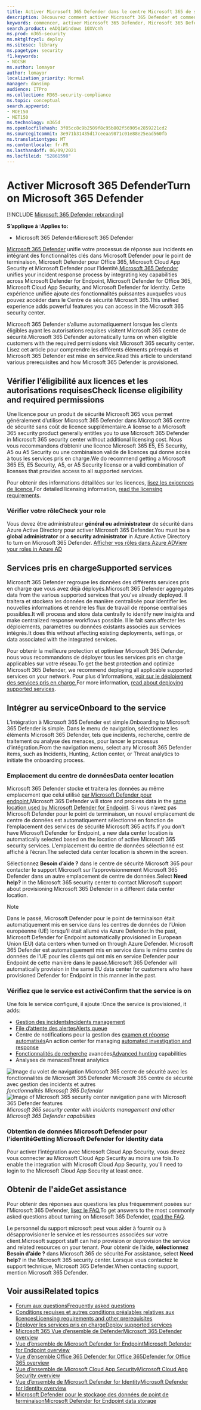 ```yaml
---
title: Activer Microsoft 365 Defender dans le centre Microsoft 365 de sécurité
description: Découvrez comment activer Microsoft 365 Defender et commencer à intégrer votre incident de sécurité et votre réponse.
keywords: commencer, activer Microsoft 365 Defender, Microsoft 365 Defender, M365, sécurité, emplacement des données, autorisations requises, éligibilité aux licences, page paramètres
search.product: eADQiWindows 10XVcnh
ms.prod: m365-security
ms.mktglfcycl: deploy
ms.sitesec: library
ms.pagetype: security
f1.keywords:
- NOCSH
ms.author: lomayor
author: lomayor
localization_priority: Normal
manager: dansimp
audience: ITPro
ms.collection: M365-security-compliance
ms.topic: conceptual
search.appverid:
- MOE150
- MET150
ms.technology: m365d
ms.openlocfilehash: 3f05cc8c9b2509f8c95b802f56905e2859221cd2
ms.sourcegitcommit: 3e971b31435d17ceeaa9871c01e88e25ead560fb
ms.translationtype: MT
ms.contentlocale: fr-FR
ms.lasthandoff: 06/09/2021
ms.locfileid: "52861598"
---
```

# <a name="turn-on-microsoft-365-defender"></a><span data-ttu-id="f8f5e-104">Activer Microsoft 365 Defender</span><span class="sxs-lookup"><span data-stu-id="f8f5e-104">Turn on Microsoft 365 Defender</span></span>

[!INCLUDE [Microsoft 365 Defender rebranding](../includes/microsoft-defender.md)]


<span data-ttu-id="f8f5e-105">**S’applique à :**</span><span class="sxs-lookup"><span data-stu-id="f8f5e-105">**Applies to:**</span></span>
- <span data-ttu-id="f8f5e-106">Microsoft 365 Defender</span><span class="sxs-lookup"><span data-stu-id="f8f5e-106">Microsoft 365 Defender</span></span>

<span data-ttu-id="f8f5e-107">[Microsoft 365 Defender](microsoft-365-defender.md) unifie votre processus de réponse aux incidents en intégrant des fonctionnalités clés dans Microsoft Defender pour le point de terminaison, Microsoft Defender pour Office 365, Microsoft Cloud App Security et Microsoft Defender pour l’identité.</span><span class="sxs-lookup"><span data-stu-id="f8f5e-107">[Microsoft 365 Defender](microsoft-365-defender.md) unifies your incident response process by integrating key capabilities across Microsoft Defender for Endpoint, Microsoft Defender for Office 365, Microsoft Cloud App Security, and Microsoft Defender for Identity.</span></span> <span data-ttu-id="f8f5e-108">Cette expérience unifiée ajoute des fonctionnalités puissantes auxquelles vous pouvez accéder dans le Centre de sécurité Microsoft 365.</span><span class="sxs-lookup"><span data-stu-id="f8f5e-108">This unified experience adds powerful features you can access in the Microsoft 365 security center.</span></span>

<span data-ttu-id="f8f5e-109">Microsoft 365 Defender s’allume automatiquement lorsque les clients éligibles ayant les autorisations requises visitent Microsoft 365 centre de sécurité.</span><span class="sxs-lookup"><span data-stu-id="f8f5e-109">Microsoft 365 Defender automatically turns on when eligible customers with the required permissions visit Microsoft 365 security center.</span></span> <span data-ttu-id="f8f5e-110">Lisez cet article pour comprendre les différents éléments prérequis et Microsoft 365 Defender est mise en service.</span><span class="sxs-lookup"><span data-stu-id="f8f5e-110">Read this article to understand various prerequisites and how Microsoft 365 Defender is provisioned.</span></span>

## <a name="check-license-eligibility-and-required-permissions"></a><span data-ttu-id="f8f5e-111">Vérifier l’éligibilité aux licences et les autorisations requises</span><span class="sxs-lookup"><span data-stu-id="f8f5e-111">Check license eligibility and required permissions</span></span>

<span data-ttu-id="f8f5e-112">Une licence pour un produit de sécurité Microsoft 365 vous permet généralement d’utiliser Microsoft 365 Defender dans Microsoft 365 centre de sécurité sans coût de licence supplémentaire.</span><span class="sxs-lookup"><span data-stu-id="f8f5e-112">A license to a Microsoft 365 security product generally entitles you to use Microsoft 365 Defender in Microsoft 365 security center without additional licensing cost.</span></span> <span data-ttu-id="f8f5e-113">Nous vous recommandons d’obtenir une licence Microsoft 365 E5, E5 Security, A5 ou A5 Security ou une combinaison valide de licences qui donne accès à tous les services pris en charge.</span><span class="sxs-lookup"><span data-stu-id="f8f5e-113">We do recommend getting a Microsoft 365 E5, E5 Security, A5, or A5 Security license or a valid combination of licenses that provides access to all supported services.</span></span>

<span data-ttu-id="f8f5e-114">Pour obtenir des informations détaillées sur les licences, [lisez les exigences de licence.](prerequisites.md#licensing-requirements)</span><span class="sxs-lookup"><span data-stu-id="f8f5e-114">For detailed licensing information, [read the licensing requirements](prerequisites.md#licensing-requirements).</span></span>

### <a name="check-your-role"></a><span data-ttu-id="f8f5e-115">Vérifier votre rôle</span><span class="sxs-lookup"><span data-stu-id="f8f5e-115">Check your role</span></span>

<span data-ttu-id="f8f5e-116">Vous devez être administrateur **général ou** **administrateur** de sécurité dans Azure Active Directory pour activer Microsoft 365 Defender.</span><span class="sxs-lookup"><span data-stu-id="f8f5e-116">You must be a **global administrator** or a **security administrator** in Azure Active Directory to turn on Microsoft 365 Defender.</span></span> [<span data-ttu-id="f8f5e-117">Afficher vos rôles dans Azure AD</span><span class="sxs-lookup"><span data-stu-id="f8f5e-117">View your roles in Azure AD</span></span>](/azure/active-directory/users-groups-roles/directory-manage-roles-portal)

## <a name="supported-services"></a><span data-ttu-id="f8f5e-118">Services pris en charge</span><span class="sxs-lookup"><span data-stu-id="f8f5e-118">Supported services</span></span>

<span data-ttu-id="f8f5e-119">Microsoft 365 Defender regroupe les données des différents services pris en charge que vous avez déjà déployés.</span><span class="sxs-lookup"><span data-stu-id="f8f5e-119">Microsoft 365 Defender aggregates data from the various supported services that you've already deployed.</span></span> <span data-ttu-id="f8f5e-120">Il traitera et stockera les données de manière centralisée pour identifier les nouvelles informations et rendre les flux de travail de réponse centralisés possibles.</span><span class="sxs-lookup"><span data-stu-id="f8f5e-120">It will process and store data centrally to identify new insights and make centralized response workflows possible.</span></span> <span data-ttu-id="f8f5e-121">Il le fait sans affecter les déploiements, paramètres ou données existants associés aux services intégrés.</span><span class="sxs-lookup"><span data-stu-id="f8f5e-121">It does this without affecting existing deployments, settings, or data associated with the integrated services.</span></span>

<span data-ttu-id="f8f5e-122">Pour obtenir la meilleure protection et optimiser Microsoft 365 Defender, nous vous recommandons de déployer tous les services pris en charge applicables sur votre réseau.</span><span class="sxs-lookup"><span data-stu-id="f8f5e-122">To get the best protection and optimize Microsoft 365 Defender, we recommend deploying all applicable supported services on your network.</span></span> <span data-ttu-id="f8f5e-123">Pour plus d’informations, [voir sur le déploiement des services pris en charge.](deploy-supported-services.md)</span><span class="sxs-lookup"><span data-stu-id="f8f5e-123">For more information, [read about deploying supported services](deploy-supported-services.md).</span></span>

## <a name="onboard-to-the-service"></a><span data-ttu-id="f8f5e-124">Intégrer au service</span><span class="sxs-lookup"><span data-stu-id="f8f5e-124">Onboard to the service</span></span>
<span data-ttu-id="f8f5e-125">L’intégration à Microsoft 365 Defender est simple.</span><span class="sxs-lookup"><span data-stu-id="f8f5e-125">Onboarding to Microsoft 365 Defender is simple.</span></span> <span data-ttu-id="f8f5e-126">Dans le menu de navigation, sélectionnez les éléments Microsoft 365 Defender, tels que incidents, recherche, centre de traitement ou analyse des menaces, pour lancer le processus d’intégration.</span><span class="sxs-lookup"><span data-stu-id="f8f5e-126">From the navigation menu, select any Microsoft 365 Defender items, such as Incidents, Hunting, Action center, or Threat analytics to initiate the onboarding process.</span></span> 

### <a name="data-center-location"></a><span data-ttu-id="f8f5e-127">Emplacement du centre de données</span><span class="sxs-lookup"><span data-stu-id="f8f5e-127">Data center location</span></span>

<span data-ttu-id="f8f5e-128">Microsoft 365 Defender stocke et traitera les données au même emplacement que celui utilisé [par Microsoft Defender pour endpoint.](/windows/security/threat-protection/microsoft-defender-atp/data-storage-privacy)</span><span class="sxs-lookup"><span data-stu-id="f8f5e-128">Microsoft 365 Defender will store and process data in the [same location used by Microsoft Defender for Endpoint](/windows/security/threat-protection/microsoft-defender-atp/data-storage-privacy).</span></span> <span data-ttu-id="f8f5e-129">Si vous n’avez pas Microsoft Defender pour le point de terminaison, un nouvel emplacement de centre de données est automatiquement sélectionné en fonction de l’emplacement des services de sécurité Microsoft 365 actifs.</span><span class="sxs-lookup"><span data-stu-id="f8f5e-129">If you don't have Microsoft Defender for Endpoint, a new data center location is automatically selected based on the location of active Microsoft 365 security services.</span></span> <span data-ttu-id="f8f5e-130">L’emplacement du centre de données sélectionné est affiché à l’écran.</span><span class="sxs-lookup"><span data-stu-id="f8f5e-130">The selected data center location is shown in the screen.</span></span>

<span data-ttu-id="f8f5e-131">Sélectionnez **Besoin d’aide ?** dans le centre de sécurité Microsoft 365 pour contacter le support Microsoft sur l’approvisionnement Microsoft 365 Defender dans un autre emplacement de centre de données.</span><span class="sxs-lookup"><span data-stu-id="f8f5e-131">Select **Need help?** in the Microsoft 365 security center to contact Microsoft support about provisioning Microsoft 365 Defender in a different data center location.</span></span>

> [!NOTE]
> <span data-ttu-id="f8f5e-132">Dans le passé, Microsoft Defender pour le point de terminaison était automatiquement mis en service dans les centres de données de l’Union européenne (UE) lorsqu’il était allumé via Azure Defender.</span><span class="sxs-lookup"><span data-stu-id="f8f5e-132">In the past, Microsoft Defender for Endpoint automatically provisioned in European Union (EU) data centers when turned on through Azure Defender.</span></span> <span data-ttu-id="f8f5e-133">Microsoft 365 Defender est automatiquement mis en service dans le même centre de données de l’UE pour les clients qui ont mis en service Defender pour Endpoint de cette manière dans le passé.</span><span class="sxs-lookup"><span data-stu-id="f8f5e-133">Microsoft 365 Defender will automatically provision in the same EU data center for customers who have provisioned Defender for Endpoint in this manner in the past.</span></span>

### <a name="confirm-that-the-service-is-on"></a><span data-ttu-id="f8f5e-134">Vérifiez que le service est activé</span><span class="sxs-lookup"><span data-stu-id="f8f5e-134">Confirm that the service is on</span></span>

<span data-ttu-id="f8f5e-135">Une fois le service configuré, il ajoute :</span><span class="sxs-lookup"><span data-stu-id="f8f5e-135">Once the service is provisioned, it adds:</span></span>

- [<span data-ttu-id="f8f5e-136">Gestion des incidents</span><span class="sxs-lookup"><span data-stu-id="f8f5e-136">Incidents management</span></span>](incidents-overview.md)
- [<span data-ttu-id="f8f5e-137">File d’attente des alertes</span><span class="sxs-lookup"><span data-stu-id="f8f5e-137">Alerts queue</span></span>](investigate-alerts.md)
- <span data-ttu-id="f8f5e-138">Centre de notifications pour la gestion des [examen et réponse automatisés](m365d-autoir.md)</span><span class="sxs-lookup"><span data-stu-id="f8f5e-138">An action center for managing [automated investigation and response](m365d-autoir.md)</span></span>
- <span data-ttu-id="f8f5e-139">[Fonctionnalités de recherche](advanced-hunting-overview.md) avancées</span><span class="sxs-lookup"><span data-stu-id="f8f5e-139">[Advanced hunting](advanced-hunting-overview.md) capabilities</span></span>
- <span data-ttu-id="f8f5e-140">Analyses de menaces</span><span class="sxs-lookup"><span data-stu-id="f8f5e-140">Threat analytics</span></span>

<span data-ttu-id="f8f5e-141">![Image du volet de navigation Microsoft 365 centre de sécurité avec les fonctionnalités de Microsoft 365 Defender Microsoft 365 centre de sécurité avec gestion des incidents et autres ](../../media/overview-incident.png)
 *fonctionnalités Microsoft 365 Defender*</span><span class="sxs-lookup"><span data-stu-id="f8f5e-141">![Image of Microsoft 365 security center navigation pane with Microsoft 365 Defender features](../../media/overview-incident.png)
*Microsoft 365 security center with incidents management and other Microsoft 365 Defender capabilities*</span></span>

### <a name="getting-microsoft-defender-for-identity-data"></a><span data-ttu-id="f8f5e-142">Obtention de données Microsoft Defender pour l’identité</span><span class="sxs-lookup"><span data-stu-id="f8f5e-142">Getting Microsoft Defender for Identity data</span></span> 
<span data-ttu-id="f8f5e-143">Pour activer l’intégration avec Microsoft Cloud App Security, vous devez vous connecter au Microsoft Cloud App Security au moins une fois.</span><span class="sxs-lookup"><span data-stu-id="f8f5e-143">To enable the integration with Microsoft Cloud App Security, you'll need to login to the Microsoft Cloud App Security at least once.</span></span>

## <a name="get-assistance"></a><span data-ttu-id="f8f5e-144">Obtenir de l'aide</span><span class="sxs-lookup"><span data-stu-id="f8f5e-144">Get assistance</span></span>

<span data-ttu-id="f8f5e-145">Pour obtenir des réponses aux questions les plus fréquemment posées sur l’Microsoft 365 Defender, [lisez le FAQ.](m365d-enable-faq.md)</span><span class="sxs-lookup"><span data-stu-id="f8f5e-145">To get answers to the most commonly asked questions about turning on Microsoft 365 Defender, [read the FAQ](m365d-enable-faq.md).</span></span>

<span data-ttu-id="f8f5e-146">Le personnel du support microsoft peut vous aider à fournir ou à désapprovisioner le service et les ressources associées sur votre client.</span><span class="sxs-lookup"><span data-stu-id="f8f5e-146">Microsoft support staff can help provision or deprovision the service and related resources on your tenant.</span></span> <span data-ttu-id="f8f5e-147">Pour obtenir de l’aide, **sélectionnez Besoin d’aide ?** dans Microsoft 365 de sécurité.</span><span class="sxs-lookup"><span data-stu-id="f8f5e-147">For assistance, select **Need help?** in the Microsoft 365 security center.</span></span> <span data-ttu-id="f8f5e-148">Lorsque vous contactez le support technique, Microsoft 365 Defender.</span><span class="sxs-lookup"><span data-stu-id="f8f5e-148">When contacting support, mention Microsoft 365 Defender.</span></span>

## <a name="related-topics"></a><span data-ttu-id="f8f5e-149">Voir aussi</span><span class="sxs-lookup"><span data-stu-id="f8f5e-149">Related topics</span></span>

- [<span data-ttu-id="f8f5e-150">Forum aux questions</span><span class="sxs-lookup"><span data-stu-id="f8f5e-150">Frequently asked questions</span></span>](m365d-enable-faq.md)
- [<span data-ttu-id="f8f5e-151">Conditions requises et autres conditions préalables relatives aux licences</span><span class="sxs-lookup"><span data-stu-id="f8f5e-151">Licensing requirements and other prerequisites</span></span>](prerequisites.md)
- [<span data-ttu-id="f8f5e-152">Déployer les services pris en charge</span><span class="sxs-lookup"><span data-stu-id="f8f5e-152">Deploy supported services</span></span>](deploy-supported-services.md)
- [<span data-ttu-id="f8f5e-153">Microsoft 365 Vue d’ensemble de Defender</span><span class="sxs-lookup"><span data-stu-id="f8f5e-153">Microsoft 365 Defender overview</span></span>](microsoft-365-defender.md)
- [<span data-ttu-id="f8f5e-154">Vue d’ensemble de Microsoft Defender for Endpoint</span><span class="sxs-lookup"><span data-stu-id="f8f5e-154">Microsoft Defender for Endpoint overview</span></span>](../defender-endpoint/microsoft-defender-endpoint.md)
- [<span data-ttu-id="f8f5e-155">Vue d’ensemble Office 365 Defender for Office 365</span><span class="sxs-lookup"><span data-stu-id="f8f5e-155">Defender for Office 365 overview</span></span>](../office-365-security/defender-for-office-365.md)
- [<span data-ttu-id="f8f5e-156">Vue d’ensemble de Microsoft Cloud App Security</span><span class="sxs-lookup"><span data-stu-id="f8f5e-156">Microsoft Cloud App Security overview</span></span>](/cloud-app-security/what-is-cloud-app-security)
- [<span data-ttu-id="f8f5e-157">Vue d’ensemble de Microsoft Defender for Identity</span><span class="sxs-lookup"><span data-stu-id="f8f5e-157">Microsoft Defender for Identity overview</span></span>](/azure-advanced-threat-protection/what-is-atp)
- [<span data-ttu-id="f8f5e-158">Microsoft Defender pour le stockage des données de point de terminaison</span><span class="sxs-lookup"><span data-stu-id="f8f5e-158">Microsoft Defender for Endpoint data storage</span></span>](../defender-endpoint/data-storage-privacy.md)

